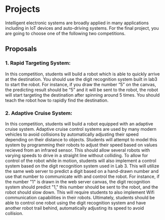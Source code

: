 Projects
======================

Intelligent electronic systems are broadly applied in many applications including in IoT devices and auto-driving systems.  For the final project, you are going to choose one of the following two competitions.

Proposals
--------------------------------

### 1. Rapid Targeting System:
In this competition, students will build a robot which is able to quickly arrive at the destination. You should use the digit recognition system built in lab3 to start the robot.  For instance, if you draw the number “5” on the canvas, the predicting result should be “5” and it will be sent to the robot, the robot will start targeting the destination after spinning around 5 times. You should teach the robot how to rapidly find the destination.

### 2. Adaptive Cruise System:
In this competition, students will build a robot equipped with an adaptive cruise system. Adaptive cruise control systems are used by many modern vehicles to avoid collisions by automatically adjusting their speed depending on their distance to objects. Students will attempt to model this system by programming their robots to adjust their speed based on values recieved from an infrared sensor. This should allow several robots with varying speeds to drive in a straight line without colliding. To allow for control of the robot while in motion, students will also implement a control system based on the digit recognition system used in Lab 3.  This will utilize the same web server to predict a digit based on a hand-drawn number and use that number to communicate with and control the robot.  For instance, if the number "1" is drawn in the web server canvas, the digit recognition system should predict "1," this number should be sent to the robot, and the robot should slow down. This will require students to also implement Wifi communication capabilities in their robots. Ultimately, students should be able to control one robot using the digit recognition system and have another robot trail behind, automatically adjusting its speed to avoid collision. 
